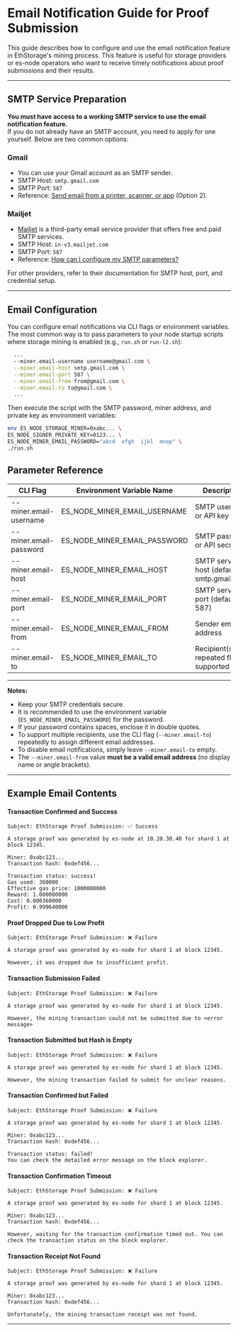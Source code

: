 # Email Notification Guide for Proof Submission

This guide describes how to configure and use the email notification feature in EthStorage's mining process. This feature is useful for storage providers or es-node operators who want to receive timely notifications about proof submissions and their results.

---

## SMTP Service Preparation

**You must have access to a working SMTP service to use the email notification feature.**  
If you do not already have an SMTP account, you need to apply for one yourself. Below are two common options:

### Gmail

- You can use your Gmail account as an SMTP sender.
- SMTP Host: `smtp.gmail.com`
- SMTP Port: `587`
- Reference: [Send email from a printer, scanner, or app](https://support.google.com/a/answer/176600?hl=en) (Option 2).

### Mailjet

- [Mailjet](https://app.mailjet.com/signup) is a third-party email service provider that offers free and paid SMTP services.
- SMTP Host: `in-v3.mailjet.com`
- SMTP Port: `587`
- Reference: [How can I configure my SMTP parameters?](https://documentation.mailjet.com/hc/en-us/articles/360043229473-How-can-I-configure-my-SMTP-parameters)

For other providers, refer to their documentation for SMTP host, port, and credential setup.

---


## Email Configuration 

You can configure email notifications via CLI flags or environment variables. The most common way is to pass parameters to your node startup scripts where storage mining is enabled (e.g., `run.sh` or `run-l2.sh`):

```bash
  ...
  --miner.email-username username@gmail.com \
  --miner.email-host smtp.gmail.com \
  --miner.email-port 587 \
  --miner.email-from from@gmail.com \
  --miner.email-to to@gmail.com \
  ...
```
Then execute the script with the SMTP password, miner address, and private key as environment variables:

```bash
env ES_NODE_STORAGE_MINER=0xabc... \
ES_NODE_SIGNER_PRIVATE_KEY=0123... \
ES_NODE_MINER_EMAIL_PASSWORD="abcd  efgh  ijkl  mnop" \
./run.sh
```

## Parameter Reference

| CLI Flag                  | Environment Variable Name           | Description                        |
|---------------------------|-------------------------------------|------------------------------------|
| --miner.email-username    | ES_NODE_MINER_EMAIL_USERNAME        | SMTP username or API key           |
| --miner.email-password    | ES_NODE_MINER_EMAIL_PASSWORD        | SMTP password or API secret        |
| --miner.email-host        | ES_NODE_MINER_EMAIL_HOST            | SMTP server host (default: smtp.gmail.com)|
| --miner.email-port        | ES_NODE_MINER_EMAIL_PORT            | SMTP server port (default: 587)    |
| --miner.email-from        | ES_NODE_MINER_EMAIL_FROM            | Sender email address               |
| --miner.email-to          | ES_NODE_MINER_EMAIL_TO              | Recipient(s), repeated flags supported|

---
**Notes:**

- Keep your SMTP credentials secure.
- It is recommended to use the environment variable (`ES_NODE_MINER_EMAIL_PASSWORD`) for the password.
- If your password contains spaces, enclose it in double quotes.
- To support multiple recipients, use the CLI flag (`--miner.email-to`) repeatedly to assign different email addresses.
- To disable email notifications, simply leave `--miner.email-to` empty.
- The `--miner.email-from` value **must be a valid email address** (no display name or angle brackets).

---

## Example Email Contents

#### Transaction Confirmed and Success

```
Subject: EthStorage Proof Submission: ✅ Success

A storage proof was generated by es-node at 10.20.30.40 for shard 1 at block 12345.

Miner: 0xabc123...
Transaction hash: 0xdef456...

Transaction status: success!
Gas used: 360000
Effective gas price: 1000000000
Reward: 1.000000000
Cost: 0.000360000
Profit: 0.999640000
```

#### Proof Dropped Due to Low Profit

```
Subject: EthStorage Proof Submission: ❌ Failure

A storage proof was generated by es-node for shard 1 at block 12345.

However, it was dropped due to insufficient profit.
```

#### Transaction Submission Failed

```
Subject: EthStorage Proof Submission: ❌ Failure

A storage proof was generated by es-node for shard 1 at block 12345.

However, the mining transaction could not be submitted due to <error message>
```

#### Transaction Submitted but Hash is Empty

```
Subject: EthStorage Proof Submission: ❌ Failure

A storage proof was generated by es-node for shard 1 at block 12345.

However, the mining transaction failed to submit for unclear reasons.
```

#### Transaction Confirmed but Failed

```
Subject: EthStorage Proof Submission: ❌ Failure

A storage proof was generated by es-node for shard 1 at block 12345.

Miner: 0xabc123...
Transaction hash: 0xdef456...

Transaction status: failed!
You can check the detailed error message on the block explorer. 
```

#### Transaction Confirmation Timeout

```
Subject: EthStorage Proof Submission: ❌ Failure

A storage proof was generated by es-node for shard 1 at block 12345.

Miner: 0xabc123...
Transaction hash: 0xdef456...

However, waiting for the transaction confirmation timed out. You can check the transaction status on the block explorer.
```

#### Transaction Receipt Not Found

```
Subject: EthStorage Proof Submission: ❌ Failure

A storage proof was generated by es-node for shard 1 at block 12345.

Miner: 0xabc123...
Transaction hash: 0xdef456...

Unfortunately, the mining transaction receipt was not found.
```
---